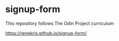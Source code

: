 # signup-form
This repository follows The Odin Project curriculum


https://renekris.github.io/signup-form/
